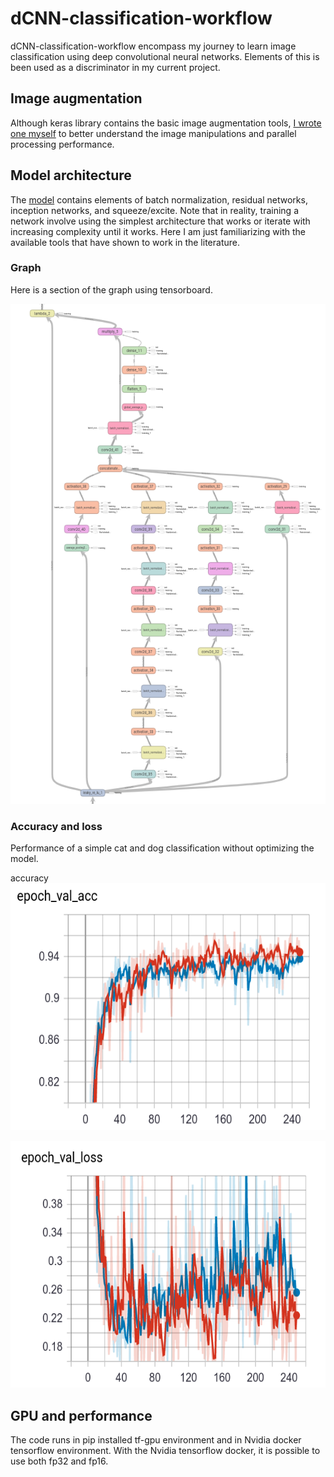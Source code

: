 # dCNN-classification-workflow
dCNN-classification-workflow encompass my journey to learn image classification
using deep convolutional neural networks. Elements of this is been used as a 
discriminator in my current project.

## Image augmentation 
Although keras library contains the basic image augmentation tools,
[I wrote one myself](https://github.com/Taireyune/dCNN-classification-workflow/blob/master/basic_workflow/ImageAugmentation.py)
to better understand the image manipulations and parallel processing performance.

## Model architecture
The [model](https://github.com/Taireyune/dCNN-classification-workflow/blob/master/basic_workflow/ModelArch.py)
contains elements of batch normalization, residual networks, inception networks,
and squeeze/excite. Note that in reality, training a network involve using
the simplest architecture that works or iterate with increasing complexity until
it works. Here I am just familiarizing with the available tools that have shown
to work in the literature.

### Graph
Here is a section of the graph using tensorboard.

<img 
src="https://github.com/Taireyune/dCNN-classification-workflow/blob/master/images/graph.png" 
width="600" height="800" alt="graph">

### Accuracy and loss
Performance of a simple cat and dog classification without optimizing the model.

accuracy
<img 
src="https://github.com/Taireyune/dCNN-classification-workflow/blob/master/images/accuracy.png" 
width="600" height="395" alt="accuracy">

<img 
src="https://github.com/Taireyune/dCNN-classification-workflow/blob/master/images/loss.png" 
width="600" height="395" alt="loss">


## GPU and performance
The code runs in pip installed tf-gpu environment and in Nvidia docker 
tensorflow environment. With the Nvidia tensorflow docker, 
it is possible to use both fp32 and fp16.
